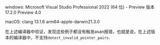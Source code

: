 
windows: Microsoft Visual Studio Professional 2022 (64 位) - Preview 版本 17.2.0 Preview 4.0

macOS: clang 13.1.6 arm64-apple-darwin21.3.0

在上述编译器中验证，发现这些例子都没有触发asan报错，也就是说，在上述版本的编译器中，不支持`detect_invalid_pointer_pairs`.

